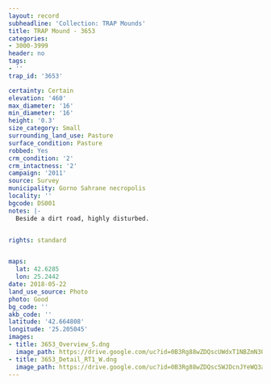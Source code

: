 ```yaml
---
layout: record
subheadline: 'Collection: TRAP Mounds'
title: TRAP Mound - 3653
categories:
- 3000-3999
header: no
tags:
- ''
trap_id: '3653'

certainty: Certain
elevation: '460'
max_diameter: '16'
min_diameter: '16'
height: '0.3'
size_category: Small
surrounding_land_use: Pasture
surface_condition: Pasture
robbed: Yes
crm_condition: '2'
crm_intactness: '2'
campaign: '2011'
source: Survey
municipality: Gorno Sahrane necropolis
locality: ''
bgcode: DS001
notes: |-
  Beside a dirt road, highly disturbed.


rights: standard


maps:
  lat: 42.6285
  lon: 25.2442
date: 2018-05-22
land_use_source: Photo
photo: Good
bg_code: ''
akb_code: ''
latitude: '42.664808'
longitude: '25.205045'
images:
- title: 3653_Overview_S.dng
  image_path: https://drive.google.com/uc?id=0B3Rg88wZDQscUWdxT1NBZmN3OTQ
- title: 3653_Detail_RT1_W.dng
  image_path: https://drive.google.com/uc?id=0B3Rg88wZDQscSWJDcnJYeWQ3aEU
---
```

